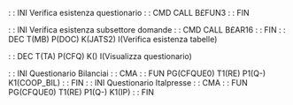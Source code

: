  :  : INI Verifica esistenza questionario
 :  : CMD CALL B£FUN3
 :  : FIN

 :  : INI Verifica esistenza subsettore domande
 :  : CMD CALL B£AR16
 :  : FIN
 :  : DEC T(MB) P(DOC) K(JATS2) I(Verifica esistenza tabelle)

 :  : DEC T(TA) P(CFQ) K() I(Visualizza questionario)

 :  : INI Questionario Bilanciai
 :  : CMA  :  : FUN PG(CFQUE0) T1(RE) P1(Q-) K1(COOP_BIL)
 :  : FIN
 :  : INI Questionario Italpresse
 :  : CMA  :  : FUN PG(CFQUE0) T1(RE) P1(Q-) K1(IP)
 :  : FIN
